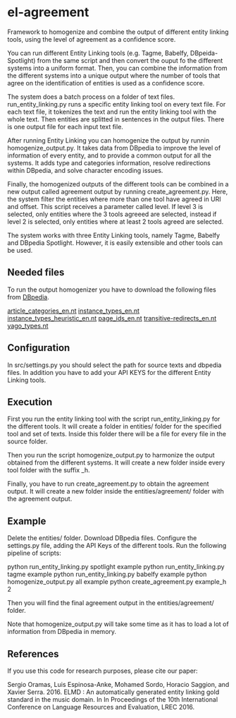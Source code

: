 # el-agreement
Framework to homogenize and combine the output of different entity linking tools, using the level of agreement as a confidence score.

You can run different Entity Linking tools (e.g. Tagme, Babelfy, DBpeida-Spotlight) from the same script and then convert the ouput fo the different systems into a uniform format. Then, you can combine the information from the different systems into a unique output where the number of tools that agree on the identification of entities is used as a confidence score.

The system does a batch process on a folder of text files. run_entity_linking.py runs a specific entity linking tool on every text file. For each text file, it tokenizes the text and run the entity linking tool with the whole text. Then entities are splitted in sentences in the output files. There is one output file for each input text file.

After running Entity Linking you can homogenize the output by runnin homogenize_output.py. It takes data from DBpedia to improve the level of information of every entity, and to provide a common output for all the systems. It adds type and categories information, resolve redirections within DBpedia, and solve character encoding issues.

Finally, the homogenized outputs of the different tools can be combined in a new output called agreement output by running create_agreement.py. Here, the system filter the entities where more than one tool have agreed in URI and offset. This script receives a parameter called level. If level 3 is selected, only entities where the 3 tools agreeed are selected, instead if level 2 is selected, only entities where at least 2 tools agreed are selected.

The system works with three Entity Linking tools, namely Tagme, Babelfy and DBpedia Spotlight. However, it is easily extensible and other tools can be used.

## Needed files

To run the output homogenizer you have to download the following files from <a href="http://dbpedia.org/Downloads2015-04">DBpedia</a>.

<a href="http://downloads.dbpedia.org/2015-04/core-i18n/en/article-categories_en.nt.bz2">article_categories_en.nt</a>
<a href="http://downloads.dbpedia.org/2015-04/core-i18n/en/instance-types_en.nt.bz2">instance_types_en.nt</a>
<a href="http://downloads.dbpedia.org/2015-04/core-i18n/en/instance_types_sdtyped-dbo_en.nt.bz2">instance_types_heuristic_en.nt</a>
<a href="http://downloads.dbpedia.org/2015-04/core-i18n/en/page_ids_en.nt.bz2">page_ids_en.nt</a>
<a href="http://downloads.dbpedia.org/2015-04/core-i18n/en/transitive-redirects_en.nt.bz2">transitive-redirects_en.nt</a>
<a href="http://downloads.dbpedia.org/2015-04/links/yago_types.nt.bz2">yago_types.nt</a>

## Configuration

In src/settings.py you should select the path for source texts and dbpedia files. In addition you have to add your API KEYS for the different Entity Linking tools.

## Execution

First you run the entity linking tool with the script run_entity_linking.py for the different tools. It will create a folder in entities/ folder for the specified tool and set of texts. Inside this folder there will be a file for every file in the source folder. 

Then you run the script homogenize_output.py to harmonize the output obtained from the different systems. It will create a new folder inside every tool folder with the suffix _h. 

Finally, you have to run create_agreement.py to obtain the agreement output. It will create a new folder inside the entities/agreement/ folder with the agreement output.

## Example

Delete the entities/ folder.
Download DBpedia files.
Configure the settings.py file, adding the API Keys of the different tools.
Run the following pipeline of scripts:

python run_entity_linking.py spotlight example
python run_entity_linking.py tagme example
python run_entity_linking.py babelfy example
python homogenize_output.py all example
python create_agreement.py example_h 2

Then you will find the final agreement output in the entities/agreement/ folder.

Note that homogenize_output.py will take some time as it has to load a lot of information from DBpedia in memory.

## References

If you use this code for research purposes, please cite our paper:

Sergio Oramas, Luis Espinosa-Anke, Mohamed Sordo, Horacio Saggion, and Xavier Serra. 2016. ELMD : An automatically generated entity linking gold standard in the music domain. In In Proceedings of the 10th International Conference on Language Resources and Evaluation, LREC 2016.

